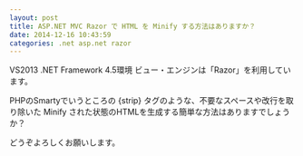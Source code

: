 ```yaml
---
layout: post
title: ASP.NET MVC Razor で HTML を Minify する方法はありますか？
date: 2014-12-16 10:43:59
categories: .net asp.net razor
---
```

<p>VS2013 .NET Framework 4.5環境 ビュー・エンジンは「Razor」を利用しています。</p>

<p>PHPのSmartyでいうところの {strip} タグのような、不要なスペースや改行を取り除いた Minify された状態のHTMLを生成する簡単な方法はありますでしょうか？</p>

<p>どうぞよろしくお願いします。</p>

